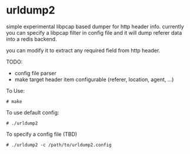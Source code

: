 urldump2
========

simple experimental libpcap based dumper for http header info.
currently you can specify a libpcap filter in config file and it will
dump referer data into a redis backend.

you can modify it to extract any required field from http header.


TODO:
- config file parser
- make target header item configurable (referer, location, agent, ...)


To Use:
```
# make
```

To use default config:
```
# ./urldump2
```

To specify a config file (TBD)
```
# ./urldump2 -c /path/to/urldump2.config
```
